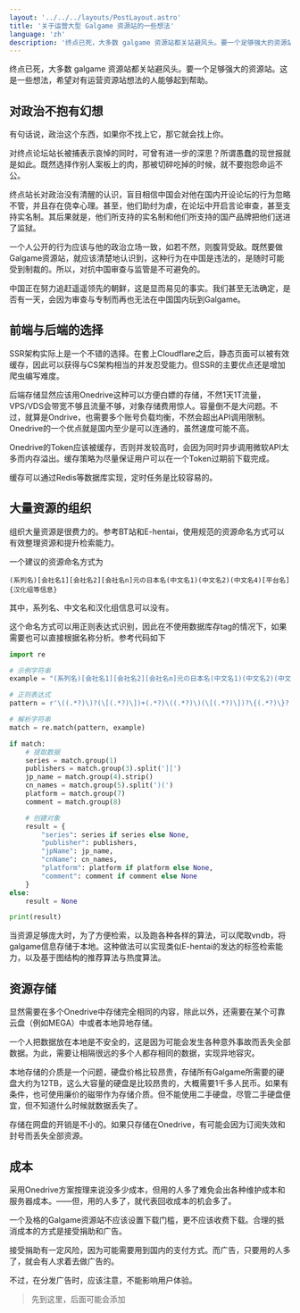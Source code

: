 ```yaml
---
layout: '../../../layouts/PostLayout.astro'
title: '关于运营大型 Galgame 资源站的一些想法'
language: 'zh'
description: '终点已死，大多数 galgame 资源站都关站避风头。要一个足够强大的资源站。这是一些想法，希望对有运营资源站想法的人能够起到帮助。'
---
```


终点已死，大多数 galgame 资源站都关站避风头。要一个足够强大的资源站。这是一些想法，希望对有运营资源站想法的人能够起到帮助。

## 对政治不抱有幻想

有句话说，政治这个东西，如果你不找上它，那它就会找上你。

对终点论坛站长被捕表示哀悼的同时，可曾有进一步的深思？所谓愚蠢的现世报就是如此。既然选择作别人案板上的肉，那被切碎吃掉的时候，就不要抱怨命运不公。

终点站长对政治没有清醒的认识，盲目相信中国会对他在国内开设论坛的行为忽略不管，并且存在侥幸心理。甚至，他们助纣为虐，在论坛中开启言论审查，甚至支持实名制。其后果就是，他们所支持的实名制和他们所支持的国产品牌把他们送进了监狱。

一个人公开的行为应该与他的政治立场一致，如若不然，则腹背受敌。既然要做Galgame资源站，就应该清楚地认识到，这种行为在中国是违法的，是随时可能受到制裁的。所以，对抗中国审查与监管是不可避免的。

中国正在努力追赶遥遥领先的朝鲜，这是显而易见的事实。我们甚至无法确定，是否有一天，会因为审查与专制而再也无法在中国国内玩到Galgame。

## 前端与后端的选择

SSR架构实际上是一个不错的选择。在套上Cloudflare之后，静态页面可以被有效缓存，因此可以获得与CS架构相当的并发忍受能力。但SSR的主要优点还是增加爬虫编写难度。

后端存储显然应该用Onedrive这种可以方便白嫖的存储，不然1天1T流量，VPS/VDS会带宽不够且流量不够，对象存储费用惊人。容量倒不是大问题。不过，就算是Ondrive，也需要多个账号负载均衡，不然会超出API调用限制。Onedrive的一个优点就是国内至少是可以连通的，虽然速度可能不高。

Onedrive的Token应该被缓存，否则并发较高时，会因为同时异步调用微软API太多而内存溢出。缓存策略为尽量保证用户可以在一个Token过期前下载完成。

缓存可以通过Redis等数据库实现，定时任务是比较容易的。

## 大量资源的组织

组织大量资源是很费力的。参考BT站和E-hentai，使用规范的资源命名方式可以有效整理资源和提升检索能力。

一个建议的资源命名方式为

`(系列名)[会社名1][会社名2][会社名n]元の日本名(中文名1)(中文名2)(中文名4)[平台名]{汉化组等信息}`

其中，系列名、中文名和汉化组信息可以没有。

这个命名方式可以用正则表达式识别，因此在不使用数据库存tag的情况下，如果需要也可以直接根据名称分析。参考代码如下

```python
import re

# 示例字符串
example = "(系列名)[会社名1][会社名2][会社名n]元の日本名(中文名1)(中文名2)(中文名4)[平台名]{汉化组等信息}"

# 正则表达式
pattern = r'\((.*?)\)?(\[(.*?)\])+(.*?)\((.*?)\)(\[(.*?)\])?\{(.*?)\}?'

# 解析字符串
match = re.match(pattern, example)

if match:
    # 提取数据
    series = match.group(1)
    publishers = match.group(3).split('][')
    jp_name = match.group(4).strip()
    cn_names = match.group(5).split(')(')
    platform = match.group(7)
    comment = match.group(8)

    # 创建对象
    result = {
        "series": series if series else None,
        "publisher": publishers,
        "jpName": jp_name,
        "cnName": cn_names,
        "platform": platform if platform else None,
        "comment": comment if comment else None
    }
else:
    result = None

print(result)
```

当资源足够庞大时，为了方便检索，以及跑各种各样的算法，可以爬取vndb，将galgame信息存储于本地。这种做法可以实现类似E-hentai的发达的标签检索能力，以及基于图结构的推荐算法与热度算法。

## 资源存储

显然需要在多个Onedrive中存储完全相同的内容，除此以外，还需要在某个可靠云盘（例如MEGA）中或者本地异地存储。

一个人把数据放在本地是不安全的，这是因为可能会发生各种意外事故而丢失全部数据。为此，需要让相隔很远的多个人都存相同的数据，实现异地容灾。

本地存储的介质是一个问题，硬盘价格比较昂贵，存储所有Galgame所需要的硬盘大约为12TB，这么大容量的硬盘是比较昂贵的，大概需要1千多人民币。如果有条件，也可使用廉价的磁带作为存储介质。但不能使用二手硬盘，尽管二手硬盘便宜，但不知道什么时候就数据丢失了。

存储在网盘的开销是不小的。如果只存储在Onedrive，有可能会因为订阅失效和封号而丢失全部资源。

## 成本

采用Onedrive方案按理来说没多少成本，但用的人多了难免会出各种维护成本和服务器成本。——但，用的人多了，就代表回收成本的机会多了。

一个及格的Galgame资源站不应该设置下载门槛，更不应该收费下载。合理的抵消成本的方式是接受捐助和广告。

接受捐助有一定风险，因为可能需要用到国内的支付方式。而广告，只要用的人多了，就会有人求着去做广告的。

不过，在分发广告时，应该注意，不能影响用户体验。

> 先到这里，后面可能会添加
